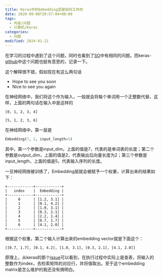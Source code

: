 ```yaml
---
title: Keras中的Embedding层是如何工作的
date: 2020-09-08T20:57:04+08:00
tags:
  - 内容/问题
  - 计算机/Keras
categories:
  - 问题
modified: 2024-01-21
---
```


在学习的过程中遇到了这个问题，同时也看到了[SO](https://stats.stackexchange.com/questions/270546/how-does-keras-embedding-layer-work)中有相同的问题。而keras-[github](https://github.com/keras-team/keras/issues/3110)中这个问题也挺有意思的，记录一下。

这个解释很不错，假如现在有这么两句话
* Hope to see you soon
* Nice to see you again

在神经网络中，我们将这个作为输入，一般就会将每个单词用一个正整数代替，这样，上面的两句话在输入中是这样的
```
[0, 1, 2, 3, 4]

[5, 1, 2, 3, 6]
```
在神经网络中，第一层是
```python
Embedding(7, 2, input_length=5)
```
其中，第一个参数是input_dim，上面的值是7，代表的是单词表的长度；第二个参数是output_dim，上面的值是2，代表输出后向量长度为2；第三个参数是input_length，上面的值是5，代表输入序列的长度。

一旦神经网络被训练了，Embedding层就会被赋予一个权重，计算出来的结果如下：
```
+------------+------------+
|   index    |  Embedding |
+------------+------------+
|     0      | [1.2, 3.1] |
|     1      | [0.1, 4.2] |
|     2      | [1.0, 3.1] |
|     3      | [0.3, 2.1] |
|     4      | [2.2, 1.4] |
|     5      | [0.7, 1.7] |
|     6      | [4.1, 2.0] |
+------------+------------+
```

根据这个权重，第二个输入计算出来的embedding vector就是下面这个：
```
[[0.7, 1.7], [0.1, 4.2], [1.0, 3.1], [0.3, 2.1], [4.1, 2.0]]
```

原理上，从keras的那个[issue](https://github.com/keras-team/keras/issues/3110)可以看到，在执行过程中实际上是查表，将输入的整数作为index，去检索矩阵的对应行，并将值取出。至于这个embedding matrix是怎么维护的我还没有搞明白。